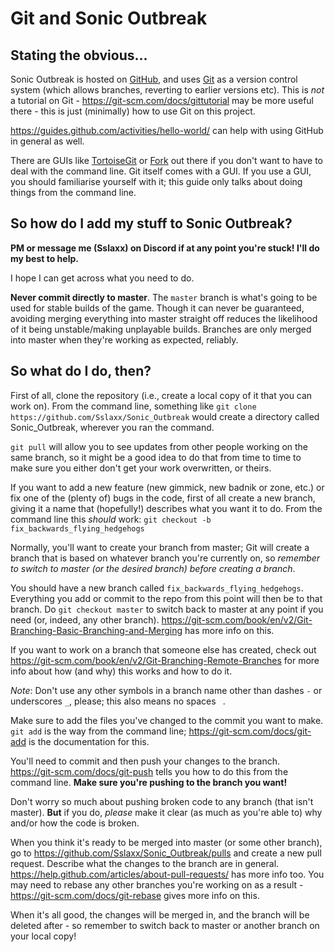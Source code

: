 # Git and Sonic Outbreak

## Stating the obvious...

Sonic Outbreak is hosted on [GitHub](https://github.com/), and uses [Git](https://git-scm.com/) as a version control system (which allows branches, reverting to earlier versions etc). This is *not* a tutorial on Git - https://git-scm.com/docs/gittutorial may be more useful there - this is just (minimally) how to use Git on this project.

https://guides.github.com/activities/hello-world/ can help with using GitHub in general as well.

There are GUIs like [TortoiseGit](https://tortoisegit.org/) or [Fork](https://git-fork.com/) out there if you don't want to have to deal with the command line. Git itself comes with a GUI. If you use a GUI, you should familiarise yourself with it; this guide only talks about doing things from the command line.

## So how do I add my stuff to Sonic Outbreak?

**PM or message me (Sslaxx) on Discord if at any point you're stuck! I'll do my best to help.**

I hope I can get across what you need to do.

**Never commit directly to master**. The `master` branch is what's going to be used for stable builds of the game. Though it can never be guaranteed, avoiding merging everything into master straight off reduces the likelihood of it being unstable/making unplayable builds. Branches are only merged into master when they're working as expected, reliably.

## So what do I do, then?

First of all, clone the repository (i.e., create a local copy of it that you can work on). From the command line, something like `git clone https://github.com/Sslaxx/Sonic_Outbreak` would create a directory called Sonic_Outbreak, wherever you ran the command.

`git pull` will allow you to see updates from other people working on the same branch, so it might be a good idea to do that from time to time to make sure you either don't get your work overwritten, or theirs.

If you want to add a new feature (new gimmick, new badnik or zone, etc.) or fix one of the (plenty of) bugs in the code, first of all create a new branch, giving it a name that (hopefully!) describes what you want it to do. From the command line this *should* work: `git checkout -b fix_backwards_flying_hedgehogs`

Normally, you'll want to create your branch from master; Git will create a branch that is based on whatever branch you're currently on, so *remember to switch to master (or the desired branch) before creating a branch*.

You should have a new branch called `fix_backwards_flying_hedgehogs`. Everything you add or commit to the repo from this point will then be to that branch. Do `git checkout master` to switch back to master at any point if you need (or, indeed, any other branch). https://git-scm.com/book/en/v2/Git-Branching-Basic-Branching-and-Merging has more info on this.

If you want to work on a branch that someone else has created, check out https://git-scm.com/book/en/v2/Git-Branching-Remote-Branches for more info about how (and why) this works and how to do it.

*Note*: Don't use any other symbols in a branch name other than dashes `-` or underscores `_`, please; this also means no spaces ` `.

Make sure to add the files you've changed to the commit you want to make. `git add` is the way from the command line; https://git-scm.com/docs/git-add is the documentation for this.

You'll need to commit and then push your changes to the branch. https://git-scm.com/docs/git-push tells you how to do this from the command line. **Make sure you're pushing to the branch you want!**

Don't worry so much about pushing broken code to any branch (that isn't master). **But** if you do, *please* make it clear (as much as you're able to) why and/or how the code is broken.

When you think it's ready to be merged into master (or some other branch), go to https://github.com/Sslaxx/Sonic_Outbreak/pulls and create a new pull request. Describe what the changes to the branch are in general. https://help.github.com/articles/about-pull-requests/ has more info too. You may need to rebase any other branches you're working on as a result - https://git-scm.com/docs/git-rebase gives more info on this.

When it's all good, the changes will be merged in, and the branch will be deleted after - so remember to switch back to master or another branch on your local copy!
